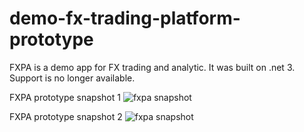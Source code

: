 # demo-fx-trading-platform-prototype
FXPA is a demo app for FX trading and analytic. It was built on .net 3. Support is no longer available.

FXPA prototype snapshot 1 
![fxpa snapshot](https://github.com/harryho/demo-fx-trading-platform-prototype/blob/master/snapshots/fx-prototype-demo-s.png)

FXPA prototype snapshot 2 
![fxpa snapshot](https://github.com/harryho/demo-fx-trading-platform-prototype/blob/master/snapshots/fx-prototype-demo2-s.png)
